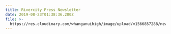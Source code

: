 ```yaml
---
title: Rivercity Press Newsletter
date: 2019-08-23T01:38:36.200Z
file: >-
  https://res.cloudinary.com/whanganuihigh/image/upload/v1566857288/newsletters/AUGUST_2019_rivercity_press_web.pdf
---
```


